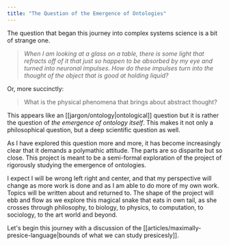 ```yaml
---
title: "The Question of the Emergence of Ontologies"
---
```


The question that began this journey into complex systems science is a bit of strange one.

> *When I am looking at a glass on a table, there is some light that refracts off of it that just so happen to be absorbed by my eye and turned into neuronal impulses. How do these impulses turn into the thought of the object that is good at holding liquid?*


Or, more succinctly:

>What is the physical phenomena that brings about abstract thought?

  

This appears like an [[jargon/ontology|ontological]] question but it is rather the question of *the emergence of ontology itself*. This makes it not only a philosophical question, but a deep scientific question as well. 

  

As I have explored this question more and more, it has become increasingly clear that it demands a polymathic attitude. The parts are so disparite but so close. This project is meant to be a semi-formal exploration of the project of rigorously studying the emergence of ontologies. 

  

I expect I will be wrong left right and center, and that my perspective will change as more work is done and as I am able to do more of my own work. Topics will be written about and returned to. The shape of the project will ebb and flow as we explore this magical snake that eats in own tail, as she crosses through philosophy, to biology, to physics, to computation, to sociology, to the art world and beyond. 

  

  

Let's begin this journey with a discussion of the [[articles/maximally-presice-language|bounds of what we can study presicesly]].